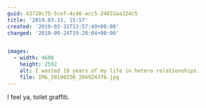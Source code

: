 ```yaml
---
guid: 43728c75-5cef-4c46-acc5-24033aa324c5
title: '2019.03.31, 15:57'
created: '2019-03-31T13:57:49+00:00'
changed: '2019-09-24T19:20:04+00:00'


images:
  - width: 4608
    height: 2592
    alt: I wasted 19 years of my life in hetero relationships.
    file: IMG_20190330_204924376.jpg
---
```


I feel ya, toilet graffiti. 
